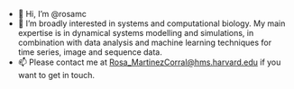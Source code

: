- 👋 Hi, I’m @rosamc
- 👀 I’m broadly interested in systems and computational biology. My main expertise is in dynamical systems modelling and simulations, in combination with data analysis and machine learning techniques for time series, image and sequence data.   
- 📫 Please contact me at Rosa_MartinezCorral@hms.harvard.edu if you want to get in touch. 

<!---
rosamc/rosamc is a ✨ special ✨ repository because its `README.md` (this file) appears on your GitHub profile.
You can click the Preview link to take a look at your changes.
--->
